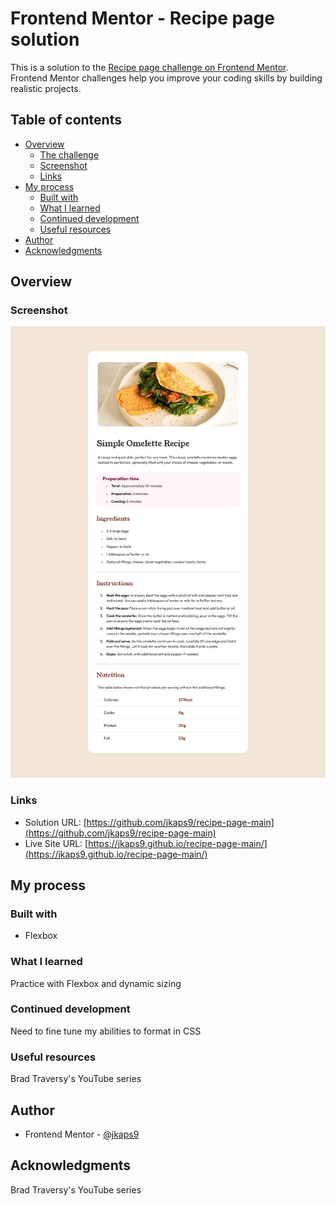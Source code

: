 # Frontend Mentor - Recipe page solution

This is a solution to the [Recipe page challenge on Frontend Mentor](https://www.frontendmentor.io/challenges/recipe-page-KiTsR8QQKm). Frontend Mentor challenges help you improve your coding skills by building realistic projects. 

## Table of contents

- [Overview](#overview)
  - [The challenge](#the-challenge)
  - [Screenshot](#screenshot)
  - [Links](#links)
- [My process](#my-process)
  - [Built with](#built-with)
  - [What I learned](#what-i-learned)
  - [Continued development](#continued-development)
  - [Useful resources](#useful-resources)
- [Author](#author)
- [Acknowledgments](#acknowledgments)

## Overview

### Screenshot

![](./assets/images/screenshot.png)

### Links

- Solution URL: [https://github.com/jkaps9/recipe-page-main](https://github.com/jkaps9/recipe-page-main)
- Live Site URL: [https://jkaps9.github.io/recipe-page-main/](https://jkaps9.github.io/recipe-page-main/)

## My process

### Built with

- Flexbox

### What I learned

Practice with Flexbox and dynamic sizing

### Continued development

Need to fine tune my abilities to format in CSS

### Useful resources

Brad Traversy's YouTube series

## Author

- Frontend Mentor - [@jkaps9](https://www.frontendmentor.io/profile/jkaps9)

## Acknowledgments

Brad Traversy's YouTube series